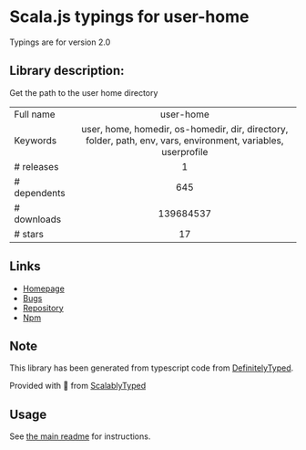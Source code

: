 
# Scala.js typings for user-home

Typings are for version 2.0

## Library description:
Get the path to the user home directory

|                    |                 |
| ------------------ | :-------------: |
| Full name          | user-home |
| Keywords           | user, home, homedir, os-homedir, dir, directory, folder, path, env, vars, environment, variables, userprofile |
| # releases         | 1 |
| # dependents       | 645 |
| # downloads        | 139684537 |
| # stars            | 17 |

## Links
- [Homepage](https://github.com/sindresorhus/user-home)
- [Bugs](https://github.com/sindresorhus/user-home/issues)
- [Repository](https://github.com/sindresorhus/user-home)
- [Npm](https://www.npmjs.com/package/user-home)
    


## Note
This library has been generated from typescript code from [DefinitelyTyped](https://definitelytyped.org).

Provided with :purple_heart: from [ScalablyTyped](https://github.com/oyvindberg/ScalablyTyped)

## Usage
See [the main readme](../../readme.md) for instructions.


